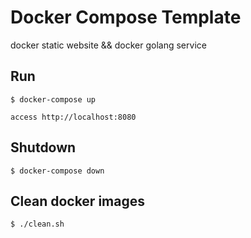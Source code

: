 # Docker Compose Template

docker static website && docker golang service

## Run

	$ docker-compose up

	access http://localhost:8080

## Shutdown

	$ docker-compose down

## Clean docker images

	$ ./clean.sh